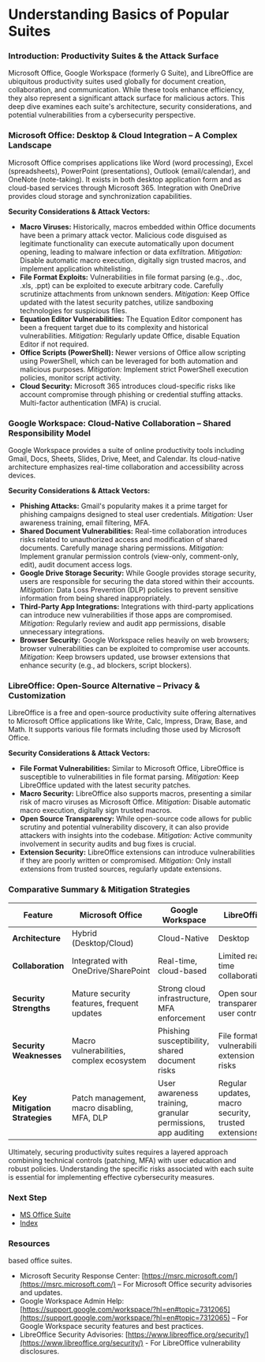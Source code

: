# Understanding Basics of Popular Suites

### Introduction: Productivity Suites & the Attack Surface

Microsoft Office, Google Workspace (formerly G Suite), and LibreOffice are ubiquitous productivity suites used globally for document creation, collaboration, and communication. While these tools enhance efficiency, they also represent a significant attack surface for malicious actors. This deep dive examines each suite's architecture, security considerations, and potential vulnerabilities from a cybersecurity perspective.

### Microsoft Office: Desktop & Cloud Integration – A Complex Landscape

Microsoft Office comprises applications like Word (word processing), Excel (spreadsheets), PowerPoint (presentations), Outlook (email/calendar), and OneNote (note-taking). It exists in both desktop application form and as cloud-based services through Microsoft 365.  Integration with OneDrive provides cloud storage and synchronization capabilities.

**Security Considerations & Attack Vectors:**

*   **Macro Viruses:** Historically, macros embedded within Office documents have been a primary attack vector. Malicious code disguised as legitimate functionality can execute automatically upon document opening, leading to malware infection or data exfiltration. *Mitigation:* Disable automatic macro execution, digitally sign trusted macros, and implement application whitelisting.
*   **File Format Exploits:**  Vulnerabilities in file format parsing (e.g., .doc, .xls, .ppt) can be exploited to execute arbitrary code. Carefully scrutinize attachments from unknown senders. *Mitigation:* Keep Office updated with the latest security patches, utilize sandboxing technologies for suspicious files.
*   **Equation Editor Vulnerabilities:** The Equation Editor component has been a frequent target due to its complexity and historical vulnerabilities.  *Mitigation:* Regularly update Office, disable Equation Editor if not required.
*   **Office Scripts (PowerShell):** Newer versions of Office allow scripting using PowerShell, which can be leveraged for both automation and malicious purposes. *Mitigation:* Implement strict PowerShell execution policies, monitor script activity.
*   **Cloud Security:** Microsoft 365 introduces cloud-specific risks like account compromise through phishing or credential stuffing attacks.  Multi-factor authentication (MFA) is crucial.

### Google Workspace: Cloud-Native Collaboration – Shared Responsibility Model

Google Workspace provides a suite of online productivity tools including Gmail, Docs, Sheets, Slides, Drive, Meet, and Calendar. Its cloud-native architecture emphasizes real-time collaboration and accessibility across devices.

**Security Considerations & Attack Vectors:**

*   **Phishing Attacks:**  Gmail's popularity makes it a prime target for phishing campaigns designed to steal user credentials. *Mitigation:* User awareness training, email filtering, MFA.
*   **Shared Document Vulnerabilities:** Real-time collaboration introduces risks related to unauthorized access and modification of shared documents.  Carefully manage sharing permissions. *Mitigation:* Implement granular permission controls (view-only, comment-only, edit), audit document access logs.
*   **Google Drive Storage Security:** While Google provides storage security, users are responsible for securing the data stored within their accounts. *Mitigation:* Data Loss Prevention (DLP) policies to prevent sensitive information from being shared inappropriately.
*   **Third-Party App Integrations:**  Integrations with third-party applications can introduce new vulnerabilities if those apps are compromised. *Mitigation:* Regularly review and audit app permissions, disable unnecessary integrations.
*   **Browser Security:** Google Workspace relies heavily on web browsers; browser vulnerabilities can be exploited to compromise user accounts. *Mitigation:* Keep browsers updated, use browser extensions that enhance security (e.g., ad blockers, script blockers).

### LibreOffice: Open-Source Alternative – Privacy & Customization

LibreOffice is a free and open-source productivity suite offering alternatives to Microsoft Office applications like Write, Calc, Impress, Draw, Base, and Math. It supports various file formats including those used by Microsoft Office.

**Security Considerations & Attack Vectors:**

*   **File Format Vulnerabilities:** Similar to Microsoft Office, LibreOffice is susceptible to vulnerabilities in file format parsing. *Mitigation:* Keep LibreOffice updated with the latest security patches.
*   **Macro Security:**  LibreOffice also supports macros, presenting a similar risk of macro viruses as Microsoft Office. *Mitigation:* Disable automatic macro execution, digitally sign trusted macros.
*   **Open Source Transparency:** While open-source code allows for public scrutiny and potential vulnerability discovery, it can also provide attackers with insights into the codebase.  *Mitigation:* Active community involvement in security audits and bug fixes is crucial.
*   **Extension Security:** LibreOffice extensions can introduce vulnerabilities if they are poorly written or compromised. *Mitigation:* Only install extensions from trusted sources, regularly update extensions.



### Comparative Summary & Mitigation Strategies

| Feature | Microsoft Office | Google Workspace | LibreOffice |
|---|---|---|---|
| **Architecture** | Hybrid (Desktop/Cloud) | Cloud-Native | Desktop |
| **Collaboration** | Integrated with OneDrive/SharePoint | Real-time, cloud-based | Limited real-time collaboration |
| **Security Strengths** | Mature security features, frequent updates | Strong cloud infrastructure, MFA enforcement | Open source transparency, user control |
| **Security Weaknesses** | Macro vulnerabilities, complex ecosystem | Phishing susceptibility, shared document risks | File format vulnerabilities, extension risks |
| **Key Mitigation Strategies** | Patch management, macro disabling, MFA, DLP | User awareness training, granular permissions, app auditing | Regular updates, macro security, trusted extensions |

Ultimately, securing productivity suites requires a layered approach combining technical controls (patching, MFA) with user education and robust policies.  Understanding the specific risks associated with each suite is essential for implementing effective cybersecurity measures.


### Next Step
- [MS Office Suite](https://github.com/Sisu-Sus/CyberSec-RoadMap/blob/main/Fundamental_IT_Skills/Understanding_Basics_of_Popular_Suites/MS_Office_Suite.md)
- [Index](https://github.com/Sisu-Sus/CyberSec-RoadMap/blob/main/index.md)

### Resources
based office suites.
*   Microsoft Security Response Center: [https://msrc.microsoft.com/](https://msrc.microsoft.com/) – For Microsoft Office security advisories and updates.
*   Google Workspace Admin Help: [https://support.google.com/workspace/?hl=en#topic=7312065](https://support.google.com/workspace/?hl=en#topic=7312065) – For Google Workspace security features and best practices.
*   LibreOffice Security Advisories: [https://www.libreoffice.org/security/](https://www.libreoffice.org/security/) - For LibreOffice vulnerability disclosures.
